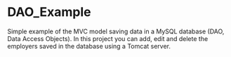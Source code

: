 # DAO_Example
Simple example of the MVC model saving data in a MySQL database (DAO, Data Access Objects).
In this project you can add, edit and delete the employers saved in the database using a Tomcat server.
